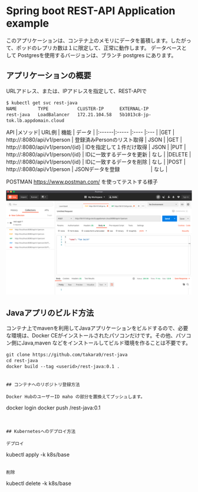 # Spring boot REST-API Application example

このアプリケーションは、コンテナ上のメモリにデータを蓄積します。したがって、ポッドのレプリカ数は１に限定して、正常に動作します。
データベースとして Postgresを使用するバージョンは、ブランチ postgres にあります。

## アプリケーションの概要

URLアドレス、または、IPアドレスを指定して、REST-APIで

~~~
$ kubectl get svc rest-java
NAME        TYPE           CLUSTER-IP      EXTERNAL-IP                       
rest-java   LoadBalancer   172.21.104.58   5b1013c8-jp-tok.lb.appdomain.cloud
~~~

API
|メソッド| URL例                                  | 機能                    | データ    |
|:------|:-----                                 |:----                    |:---      |
|GET    | http://<host>:8080/api/v1/person      | 登録済みPersonのリスト取得 | JSON     |
|GET    | http://<host>:8080/api/v1/person/{id} | IDを指定して１件だけ取得   | JSON      |
|PUT    | http://<host>:8080/api/v1/person/{id} | IDに一致するデータを更新    | なし     |
|DELETE | http://<host>:8080/api/v1/person/{id} | IDに一致するデータを削除   | なし     |
|POST   | http://<host>:8080/api/v1/person      | JSONデータを登録　　　　　　| なし    |


POSTMAN https://www.postman.com/ を使ってテストする様子

![](docs/sshot-1.png)




## Javaアプリのビルド方法

コンテナ上でmavenを利用してJavaアプリケーションをビルドするので、必要な環境は、Docker CEがインストールされたパソコンだけです。その他、パソコン側にJava,maven などをインストールしてビルド環境を作ることは不要です。

~~~
git clone https://github.com/takara9/rest-java
cd rest-java
docker build --tag <userid>/rest-java:0.1 .


## コンテナへのリポジトリ登録方法

Docker HubのユーザーID maho の部分を置換えてプッシュします。

~~~
docker login
docker push <userid>/rest-java:0.1
~~~


## Kubernetesへのデプロイ方法

デプロイ

~~~
kubectl apply -k k8s/base
~~~

削除

~~~
kubectl delete -k k8s/base
~~~


